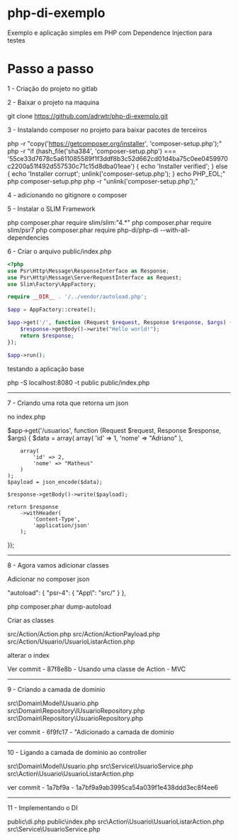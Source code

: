 # php-di-exemplo
Exemplo e aplicação simples em PHP com Dependence Injection para testes

# Passo a passo

1 - Criação do projeto no gitlab

2 - Baixar o projeto na maquina

git clone https://github.com/adrwtr/php-di-exemplo.git

3 - Instalando composer no projeto para baixar pacotes de terceiros

php -r "copy('https://getcomposer.org/installer', 'composer-setup.php');"
php -r "if (hash_file('sha384', 'composer-setup.php') === '55ce33d7678c5a611085589f1f3ddf8b3c52d662cd01d4ba75c0ee0459970c2200a51f492d557530c71c15d8dba01eae') { echo 'Installer verified'; } else { echo 'Installer corrupt'; unlink('composer-setup.php'); } echo PHP_EOL;"
php composer-setup.php
php -r "unlink('composer-setup.php');"

4 - adicionando no gitignore o composer

5 - Instalar o SLIM Framework

php composer.phar require slim/slim:"4.*"
php composer.phar require slim/psr7
php composer.phar require php-di/php-di --with-all-dependencies

6 - Criar o arquivo public/index.php

```php
<?php
use Psr\Http\Message\ResponseInterface as Response;
use Psr\Http\Message\ServerRequestInterface as Request;
use Slim\Factory\AppFactory;

require __DIR__ . '/../vendor/autoload.php';

$app = AppFactory::create();

$app->get('/', function (Request $request, Response $response, $args) {
    $response->getBody()->write("Hello world!");
    return $response;
});

$app->run();
```

testando a aplicação base

php -S localhost:8080 -t public public/index.php



-----

7 - Criando uma rota que retorna um json

no index.php

$app->get('/usuarios', function (Request $request, Response $response, $args) {
    $data = array(
        array(
            'id' => 1,
            'nome' => "Adriano"
        ),

        array(
            'id' => 2,
            'nome' => "Matheus"
        )
    );
    $payload = json_encode($data);

    $response->getBody()->write($payload);

    return $response
        ->withHeader(
            'Content-Type', 
            'application/json'
        );
});

-----

8 - Agora vamos adicionar classes

Adicionar no composer json

"autoload": {
        "psr-4": {
            "App\\": "src/"
        }
    },

php composer.phar dump-autoload

Criar as classes 

src/Action/Action.php
src/Action/ActionPayload.php
src/Action/Usuario/UsuarioListarAction.php

alterar o index

Ver commit - 87f8e8b - Usando uma classe de Action - MVC

-----

9 - Criando a camada de dominio

src\Domain\Model\Usuario.php
src\Domain\Repository\IUsuarioRepository.php
src\Domain\Repository\UsuarioRepository.php

ver commit - 6f9fc17 - "Adicionado a camada de dominio

-----

10 - Ligando a camada de dominio ao controller


src\Domain\Model\Usuario.php
src\Service\UsuarioService.php
src\Action\Usuario\UsuarioListarAction.php

ver commit - 1a7bf9a - 1a7bf9a9ab3995ca54a039f1e438ddd3ec8f4ee6

-----

11 - Implementando o DI

public\di.php
public\index.php
src\Action\Usuario\UsuarioListarAction.php
src\Service\UsuarioService.php